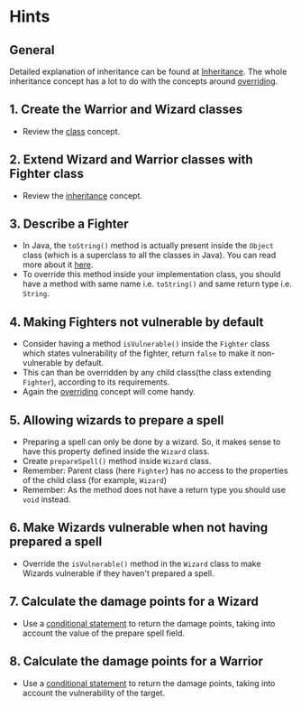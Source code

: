 # Hints

## General

Detailed explanation of inheritance can be found at [Inheritance][inheritance-concept].
The whole inheritance concept has a lot to do with the concepts around [overriding][java-overriding].

## 1. Create the Warrior and Wizard classes

- Review the [class][class-concept] concept.

## 2. Extend Wizard and Warrior classes with Fighter class

- Review the [inheritance][inheritance-concept] concept.

## 3. Describe a Fighter

- In Java, the `toString()` method is actually present inside the `Object` class (which is a superclass to all the classes in Java).
  You can read more about it [here][object-class-java].
- To override this method inside your implementation class, you should have a method with same name i.e. `toString()` and same return type i.e. `String`.

## 4. Making Fighters not vulnerable by default

- Consider having a method `isVulnerable()` inside the `Fighter` class which states vulnerability of the fighter, return `false` to make it non-vulnerable by default.
- This can than be overridden by any child class(the class extending `Fighter`), according to its requirements.
- Again the [overriding][java-overriding] concept will come handy.

## 5. Allowing wizards to prepare a spell

- Preparing a spell can only be done by a wizard.
  So, it makes sense to have this property defined inside the `Wizard` class.
- Create `prepareSpell()` method inside `Wizard` class.
- Remember: Parent class (here `Fighter`) has no access to the properties of the child class (for example, `Wizard`)
- Remember: As the method does not have a return type you should use `void` instead.

## 6. Make Wizards vulnerable when not having prepared a spell

- Override the `isVulnerable()` method in the `Wizard` class to make Wizards vulnerable if they haven't prepared a spell.

## 7. Calculate the damage points for a Wizard

- Use a [conditional statement][if-else] to return the damage points, taking into account the value of the prepare spell field.

## 8. Calculate the damage points for a Warrior

- Use a [conditional statement][if-else] to return the damage points, taking into account the vulnerability of the target.

[inheritance-concept]: https://www.geeksforgeeks.org/inheritance-in-java/
[object-class-java]: https://docs.oracle.com/javase/7/docs/api/java/lang/Object.html
[java-overriding]: https://docs.oracle.com/javase/tutorial/java/IandI/override.html
[if-else]: https://docs.oracle.com/javase/tutorial/java/nutsandbolts/if.html
[class-concept]: https://github.com/exercism/java/blob/main/concepts/classes/introduction.md
